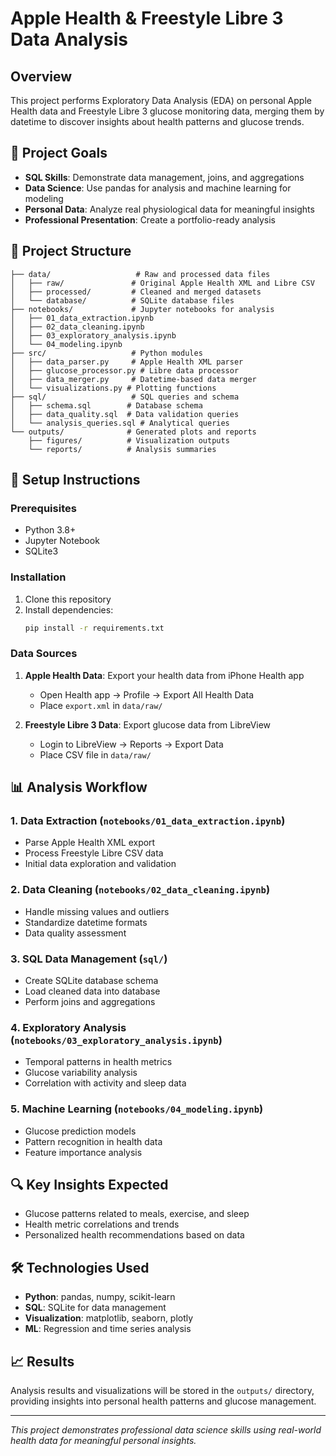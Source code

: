 # Apple Health & Freestyle Libre 3 Data Analysis

## Overview
This project performs Exploratory Data Analysis (EDA) on personal Apple Health data and Freestyle Libre 3 glucose monitoring data, merging them by datetime to discover insights about health patterns and glucose trends.

## 🎯 Project Goals
- **SQL Skills**: Demonstrate data management, joins, and aggregations
- **Data Science**: Use pandas for analysis and machine learning for modeling
- **Personal Data**: Analyze real physiological data for meaningful insights
- **Professional Presentation**: Create a portfolio-ready analysis

## 📁 Project Structure
```
├── data/                   # Raw and processed data files
│   ├── raw/               # Original Apple Health XML and Libre CSV
│   ├── processed/         # Cleaned and merged datasets
│   └── database/          # SQLite database files
├── notebooks/             # Jupyter notebooks for analysis
│   ├── 01_data_extraction.ipynb
│   ├── 02_data_cleaning.ipynb  
│   ├── 03_exploratory_analysis.ipynb
│   └── 04_modeling.ipynb
├── src/                   # Python modules
│   ├── data_parser.py     # Apple Health XML parser
│   ├── glucose_processor.py # Libre data processor
│   ├── data_merger.py     # Datetime-based data merger
│   └── visualizations.py # Plotting functions
├── sql/                   # SQL queries and schema
│   ├── schema.sql        # Database schema
│   ├── data_quality.sql  # Data validation queries
│   └── analysis_queries.sql # Analytical queries
└── outputs/              # Generated plots and reports
    ├── figures/          # Visualization outputs
    └── reports/          # Analysis summaries
```

## 🔧 Setup Instructions

### Prerequisites
- Python 3.8+
- Jupyter Notebook
- SQLite3

### Installation
1. Clone this repository
2. Install dependencies:
   ```bash
   pip install -r requirements.txt
   ```

### Data Sources
1. **Apple Health Data**: Export your health data from iPhone Health app
   - Open Health app → Profile → Export All Health Data
   - Place `export.xml` in `data/raw/`

2. **Freestyle Libre 3 Data**: Export glucose data from LibreView
   - Login to LibreView → Reports → Export Data
   - Place CSV file in `data/raw/`

## 📊 Analysis Workflow

### 1. Data Extraction (`notebooks/01_data_extraction.ipynb`)
- Parse Apple Health XML export
- Process Freestyle Libre CSV data
- Initial data exploration and validation

### 2. Data Cleaning (`notebooks/02_data_cleaning.ipynb`)
- Handle missing values and outliers
- Standardize datetime formats
- Data quality assessment

### 3. SQL Data Management (`sql/`)
- Create SQLite database schema
- Load cleaned data into database
- Perform joins and aggregations

### 4. Exploratory Analysis (`notebooks/03_exploratory_analysis.ipynb`)
- Temporal patterns in health metrics
- Glucose variability analysis
- Correlation with activity and sleep data

### 5. Machine Learning (`notebooks/04_modeling.ipynb`)
- Glucose prediction models
- Pattern recognition in health data
- Feature importance analysis

## 🔍 Key Insights Expected
- Glucose patterns related to meals, exercise, and sleep
- Health metric correlations and trends
- Personalized health recommendations based on data

## 🛠 Technologies Used
- **Python**: pandas, numpy, scikit-learn
- **SQL**: SQLite for data management
- **Visualization**: matplotlib, seaborn, plotly
- **ML**: Regression and time series analysis

## 📈 Results
Analysis results and visualizations will be stored in the `outputs/` directory, providing insights into personal health patterns and glucose management.

---
*This project demonstrates professional data science skills using real-world health data for meaningful personal insights.*
